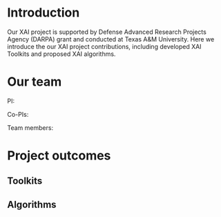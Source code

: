 # Introduction 
Our XAI project is supported by Defense Advanced Research Projects Agency (DARPA) grant and conducted at Texas A&M University. Here we introduce the our XAI project contributions, including developed XAI Toolkits and proposed XAI algorithms.


# Our team
PI: 

Co-PIs:

Team members:

# Project outcomes

## Toolkits

## Algorithms





